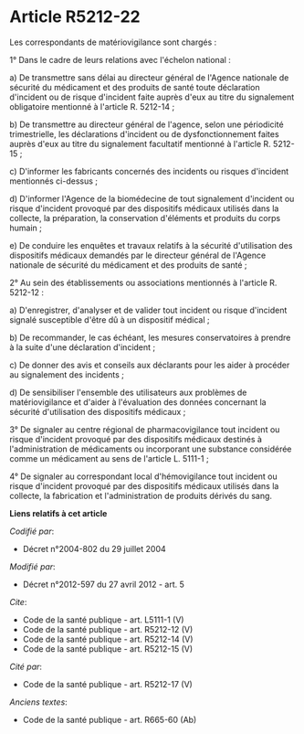 # Article R5212-22

Les correspondants de matériovigilance sont chargés : 

1° Dans le cadre de leurs relations avec l'échelon national : 

a) De transmettre sans délai au directeur général de l'Agence nationale de sécurité du médicament et des produits de santé
toute déclaration d'incident ou de risque d'incident faite auprès d'eux au titre du signalement obligatoire mentionné à
l'article R. 5212-14 ; 

b) De transmettre au directeur général de l'agence, selon une périodicité trimestrielle, les déclarations d'incident ou de
dysfonctionnement faites auprès d'eux au titre du signalement facultatif mentionné à l'article R. 5212-15 ; 

c) D'informer les fabricants concernés des incidents ou risques d'incident mentionnés ci-dessus ; 

d) D'informer l'Agence de la biomédecine de tout signalement d'incident ou risque d'incident provoqué par des dispositifs
médicaux utilisés dans la collecte, la préparation, la conservation d'éléments et produits du corps humain ; 

e) De conduire les enquêtes et travaux relatifs à la sécurité d'utilisation des dispositifs médicaux demandés par le
directeur général de l'Agence nationale de sécurité du médicament et des produits de santé ; 

2° Au sein des établissements ou associations mentionnés à l'article R. 5212-12 : 

a) D'enregistrer, d'analyser et de valider tout incident ou risque d'incident signalé susceptible d'être dû à un dispositif
médical ; 

b) De recommander, le cas échéant, les mesures conservatoires à prendre à la suite d'une déclaration d'incident ; 

c) De donner des avis et conseils aux déclarants pour les aider à procéder au signalement des incidents ; 

d) De sensibiliser l'ensemble des utilisateurs aux problèmes de matériovigilance et d'aider à l'évaluation des données
concernant la sécurité d'utilisation des dispositifs médicaux ; 

3° De signaler au centre régional de pharmacovigilance tout incident ou risque d'incident provoqué par des dispositifs
médicaux destinés à l'administration de médicaments ou incorporant une substance considérée comme un médicament au sens de
l'article L. 5111-1 ; 

4° De signaler au correspondant local d'hémovigilance tout incident ou risque d'incident provoqué par des dispositifs
médicaux utilisés dans la collecte, la fabrication et l'administration de produits dérivés du sang.

**Liens relatifs à cet article**

_Codifié par_:

  - Décret n°2004-802 du 29 juillet 2004

_Modifié par_:

  - Décret n°2012-597 du 27 avril 2012 - art. 5

_Cite_:

  - Code de la santé publique - art. L5111-1 (V)
  - Code de la santé publique - art. R5212-12 (V)
  - Code de la santé publique - art. R5212-14 (V)
  - Code de la santé publique - art. R5212-15 (V)

_Cité par_:

  - Code de la santé publique - art. R5212-17 (V)

_Anciens textes_:

  - Code de la santé publique - art. R665-60 (Ab)
